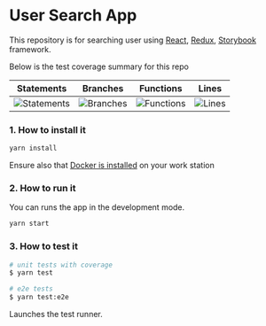 # User Search App

This repository is for searching user using [React](https://nestjs.com), [Redux](https://redux.js.org/), [Storybook](https://storybook.js.org/) framework.

Below is the test coverage summary for this repo

| Statements                                    | Branches                                  | Functions                                   | Lines                               |
| --------------------------------------------- | ----------------------------------------- | ------------------------------------------- | ----------------------------------- |
| ![Statements](#statements# "Make me better!") | ![Branches](#branches# "Make me better!") | ![Functions](#functions# "Make me better!") | ![Lines](#lines# "Make me better!") |

### 1. How to install it

```sh
yarn install
```
Ensure also that [Docker is installed](https://docs.docker.com/engine/install) on your work station

### 2. How to run it


You can runs the app in the development mode.<br>

```sh
yarn start
```

### 3. How to test it

```bash
# unit tests with coverage
$ yarn test

# e2e tests
$ yarn test:e2e
```

Launches the test runner.<br>
